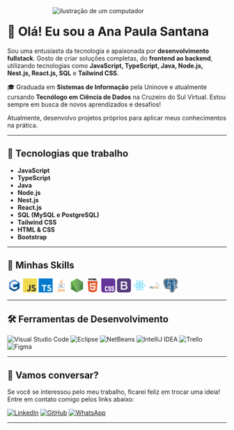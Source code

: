<img src="https://raw.githubusercontent.com/MicaelliMedeiros/micaellimedeiros/master/image/computer-illustration.png" alt="ilustração de um computador" min-width="400px" max-width="400px" width="400px" align="right">


# 💜 Olá! Eu sou a Ana Paula Santana

Sou uma entusiasta da tecnologia e apaixonada por **desenvolvimento fullstack**. Gosto de criar soluções completas, do **frontend ao backend**, utilizando tecnologias como **JavaScript, TypeScript, Java, Node.js, Nest.js, React.js, SQL** e **Tailwind CSS**.

🎓 Graduada em **Sistemas de Informação** pela Uninove e atualmente cursando **Tecnólogo em Ciência de Dados** na Cruzeiro do Sul Virtual. Estou sempre em busca de novos aprendizados e desafios!

Atualmente, desenvolvo projetos próprios para aplicar meus conhecimentos na prática.

---

## 🦄 Tecnologias que trabalho

- **JavaScript**
- **TypeScript**
- **Java**
- **Node.js**
- **Nest.js**
- **React.js**
- **SQL (MySQL e PostgreSQL)**
- **Tailwind CSS**
- **HTML & CSS**
- **Bootstrap**

---

## 🚀 Minhas Skills

<p>
  <code><img height="32" src="https://raw.githubusercontent.com/github/explore/main/topics/c/c.png" alt="C"/></code>
  <code><img height="32" src="https://raw.githubusercontent.com/github/explore/main/topics/javascript/javascript.png" alt="JavaScript"/></code>
  <code><img height="32" src="https://raw.githubusercontent.com/github/explore/main/topics/typescript/typescript.png" alt="TypeScript"/></code>
  <code><img height="32" src="https://raw.githubusercontent.com/github/explore/main/topics/java/java.png" alt="Java"/></code>
  <code><img height="32" src="https://raw.githubusercontent.com/github/explore/main/topics/nodejs/nodejs.png" alt="Node.js"/></code>
  <code><img height="32" src="https://raw.githubusercontent.com/github/explore/main/topics/html/html.png" alt="HTML5"/></code>
  <code><img height="32" src="https://raw.githubusercontent.com/github/explore/main/topics/css/css.png" alt="CSS3"/></code>
  <code><img height="32" src="https://raw.githubusercontent.com/github/explore/main/topics/bootstrap/bootstrap.png" alt="Bootstrap"/></code>
  <code><img height="32" src="https://raw.githubusercontent.com/github/explore/main/topics/react/react.png" alt="React"/></code>
  <code><img height="32" src="https://raw.githubusercontent.com/github/explore/main/topics/mysql/mysql.png" alt="MySQL"/></code>
  <code><img height="32" src="https://raw.githubusercontent.com/github/explore/main/topics/postgresql/postgresql.png" alt="PostgreSQL"/></code>
</p>

---

## 🛠️ Ferramentas de Desenvolvimento

![Visual Studio Code](https://img.shields.io/badge/-Visual%20Studio%20Code-333333?style=flat&logo=visual-studio-code&logoColor=007ACC)
![Eclipse](https://img.shields.io/badge/-Eclipse-333333?style=flat&logo=eclipse-ide&logoColor=2C2255)
![NetBeans](https://img.shields.io/badge/-NetBeans-333333?style=flat&logo=apachenetbeanside&logoColor=1B6AC6)
![IntelliJ IDEA](https://img.shields.io/badge/-IntelliJ%20IDEA-333333?style=flat&logo=intellij-idea&logoColor=white)
![Trello](https://img.shields.io/badge/-Trello-333333?style=flat&logo=trello&logoColor=007ACC)
![Figma](https://img.shields.io/badge/-Figma-333333?style=flat&logo=figma&logoColor=007ACC)

---

## 💌 Vamos conversar?

Se você se interessou pelo meu trabalho, ficarei feliz em trocar uma ideia! Entre em contato comigo pelos links abaixo:

[![LinkedIn](https://img.shields.io/badge/-Linkedin-0e76a8?style=flat-square&logo=Linkedin&logoColor=white)](https://linkedin.com/in/anapaula-sds)
[![GitHub](https://img.shields.io/badge/-GitHub-181717?style=flat-square&logo=github&logoColor=white)](https://github.com/anapaula-sds)
[![WhatsApp](https://img.shields.io/badge/-WhatsApp-25d366?style=flat-square&labelColor=25d366&logo=whatsapp&logoColor=white)](https://wa.me/5511986021650?text=Olá,%20vi%20seu%20perfil%20no%20GitHub%20e%20gostaria%20de%20conversar!)

---
